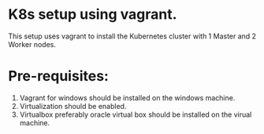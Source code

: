 # K8s setup using vagrant.
This setup uses vagrant to install the Kubernetes cluster with 1 Master and 2 Worker nodes.
# Pre-requisites:
1. Vagrant for windows should be installed on the windows machine.
2. Virtualization should be enabled.
3. Virtualbox preferably oracle virtual box should be installed on the virual machine.

